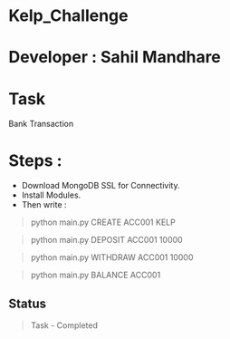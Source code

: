 # Kelp_Challenge

# Developer : Sahil Mandhare

# Task
Bank Transaction

# Steps : 
* Download MongoDB SSL for Connectivity.
* Install Modules.
* Then write : 
 > python main.py CREATE ACC001 KELP
 
 > python main.py DEPOSIT ACC001 10000 
 
 > python main.py WITHDRAW ACC001 10000
 
 > python main.py BALANCE ACC001

## Status
> Task - Completed
